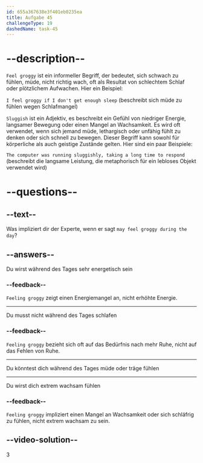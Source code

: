 ```yaml
---
id: 655a367638e3f401eb0235ea
title: Aufgabe 45
challengeType: 19
dashedName: task-45
---
```


# --description--

`Feel groggy` ist ein informeller Begriff, der bedeutet, sich schwach zu fühlen, müde, nicht richtig wach, oft als Resultat von schlechtem Schlaf oder plötzlichem Aufwachen. Hier ein Beispiel:

`I feel groggy if I don't get enough sleep` (beschreibt sich müde zu fühlen wegen Schlafmangel)

`Sluggish` ist ein Adjektiv, es beschreibt ein Gefühl von niedriger Energie, langsamer Bewegung oder einen Mangel an Wachsamkeit. Es wird oft verwendet, wenn sich jemand müde, lethargisch oder unfähig fühlt zu denken oder sich schnell zu bewegen. Dieser Begriff kann sowohl für körperliche als auch geistige Zustände gelten. Hier sind ein paar Beispiele:

`The computer was running sluggishly, taking a long time to respond` (beschreibt die langsame Leistung, die metaphorisch für ein lebloses Objekt verwendet wird)

# --questions--

## --text--

Was impliziert dir der Experte, wenn er sagt `may feel groggy during the day`?

## --answers--

Du wirst während des Tages sehr energetisch sein

### --feedback--

`Feeling groggy` zeigt einen Energiemangel an, nicht erhöhte Energie.

---

Du musst nicht während des Tages schlafen

### --feedback--

`Feeling groggy` bezieht sich oft auf das Bedürfnis nach mehr Ruhe, nicht auf das Fehlen von Ruhe.

---

Du könntest dich während des Tages müde oder träge fühlen

---

Du wirst dich extrem wachsam fühlen

### --feedback--

`Feeling groggy` impliziert einen Mangel an Wachsamkeit oder sich schläfrig zu fühlen, nicht extrem wachsam zu sein.

## --video-solution--

3
